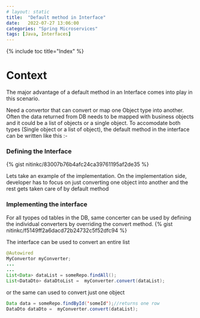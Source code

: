 ```yaml
---
# layout: static
title:  "Default method in Interface"
date:   2022-07-27 13:06:00
categories: "Spring Microservices"
tags: [Java, Interfaces]
---
```

{% include toc title="Index" %}

# Context
The major advantage of a default method in an Interface comes into play in this scenario. 

Need a convertor that can convert or map one Object type into another. Often the data returned from DB needs to be mapped with business objects and it could be a list of objects or a single object. To accomodate both types (Single object or a list of object), the default method in the interface can be written like this :-

### Defining the Interface
{% gist nitinkc/83007b76b4afc24ca39761195af2de35 %}

Lets take an example of the implementation. On the implementation side, developer has to focus on just converting one object into another and the rest gets taken care of by default method

### Implementing the interface
For all tyopes od tables in the DB, same concerter can be used by defining the individual converters by overriding the convert method.
{% gist nitinkc/f5149ff2a6dacd72b24732c5f52dfc94 %}

The interface can be used to convert an entire list
```java
@Autowired
MyConvertor myConverter;
...
...
List<Data> dataList = someRepo.findAll();
List<DataDto> dataDtoList =  myConverter.convert(dataList);
```

or the same can used to convert just one object
```java
Data data = someRepo.findById('someId');//returns one row
DataDto dataDto =  myConverter.convert(dataList);
```